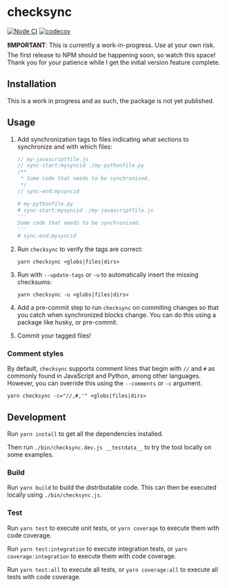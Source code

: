 # checksync

[![Node CI](https://github.com/somewhatabstract/checksync/workflows/Node%20CI/badge.svg)](https://github.com/somewhatabstract/checksync/actions) [![codecov](https://codecov.io/gh/somewhatabstract/checksync/branch/master/graph/badge.svg)](https://codecov.io/gh/somewhatabstract/checksync)

**️❗IMPORTANT**: This is currently a work-in-progress. Use at your own risk. The first release to NPM should be happening soon, so watch this space! Thank you for your patience while I get the initial version feature complete.

## Installation

This is a work in progress and as such, the package is not yet published.

## Usage

1. Add synchronization tags to files indicating what sections to synchronize and with which files:

    ```javascript
    // my-javascriptfile.js
    // sync-start:mysyncid ./my-pythonfile.py
    /**
     * Some code that needs to be synchronised.
     */
    // sync-end:mysyncid
    ```

    ```python
    # my-pythonfile.py
    # sync-start:mysyncid ./my-javascriptfile.js
    '''
    Some code that needs to be synchronised.
    '''
    # sync-end:mysyncid
    ```

1. Run `checksync` to verify the tags are correct:

    ```shell
    yarn checksync <globs|files|dirs>
    ```

1. Run with `--update-tags` or `-u` to automatically insert the missing checksums:

    ```shell
    yarn checksync -u <globs|files|dirs>
    ```

1. Add a pre-commit step to run `checksync` on commiting changes so that you catch when synchronized blocks change.
    You can do this using a package like husky, or pre-commit.

1. Commit your tagged files!

### Comment styles

By default, `checksync` supports comment lines that begin with `//` and `#` as commonly found in JavaScript and Python, among other languages. However, you can override this using the `--comments` or `-c` argument.

```shell
yarn checksync -c="//,#,'" <globs|files|dirs>
```

## Development

Run `yarn install` to get all the dependencies installed.

Then run `./bin/checksync.dev.js __testdata__` to try the tool locally on some examples.

### Build

Run `yarn build` to build the distributable code. This can then be executed locally using `./bin/checksync.js`.

### Test

Run `yarn test` to execute unit tests, or `yarn coverage` to execute them with code coverage.

Run `yarn test:integration` to execute integration tests, or `yarn coverage:integration` to execute them with code coverage.

Run `yarn test:all` to execute all tests, or `yarn coverage:all` to execute all tests with code coverage.
